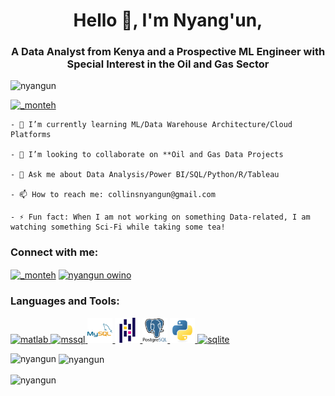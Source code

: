 <h1 align="center">Hello 👋, I'm Nyang'un,</h1>
<h3 align="center">A Data Analyst from Kenya and a Prospective ML Engineer with Special Interest in the Oil and Gas Sector</h3>
<p align="left"> <img src="https://komarev.com/ghpvc/?username=nyangun&label=Profile%20views&color=0e75b6&style=flat" alt="nyangun" /> </p>
<p align="left"> <a href="https://twitter.com/_monteh" target="blank"><img src="https://img.shields.io/twitter/follow/_monteh?logo=twitter&style=for-the-badge" alt="_monteh" /></a> </p>

    - 🌱 I’m currently learning ML/Data Warehouse Architecture/Cloud Platforms
    
    - 👯 I’m looking to collaborate on **Oil and Gas Data Projects
    
    - 💬 Ask me about Data Analysis/Power BI/SQL/Python/R/Tableau
    
    - 📫 How to reach me: collinsnyangun@gmail.com

    - ⚡ Fun fact: When I am not working on something Data-related, I am watching something Sci-Fi while taking some tea!

<h3 align="left">Connect with me:</h3>
<p align="left">
<a href="https://twitter.com/_monteh" target="blank"><img align="center" src="https://raw.githubusercontent.com/rahuldkjain/github-profile-readme-generator/master/src/images/icons/Social/twitter.svg" alt="_monteh" height="30" width="40" /></a>
<a href="https://linkedin.com/in/nyangun owino" target="blank"><img align="center" src="https://raw.githubusercontent.com/rahuldkjain/github-profile-readme-generator/master/src/images/icons/Social/linked-in-alt.svg" alt="nyangun owino" height="30" width="40" /></a>
</p>

<h3 align="left">Languages and Tools:</h3>
<p align="left"> <a href="https://www.mathworks.com/" target="_blank" rel="noreferrer"> <img src="https://upload.wikimedia.org/wikipedia/commons/2/21/Matlab_Logo.png" alt="matlab" width="40" height="40"/> </a> <a href="https://www.microsoft.com/en-us/sql-server" target="_blank" rel="noreferrer"> <img src="https://www.svgrepo.com/show/303229/microsoft-sql-server-logo.svg" alt="mssql" width="40" height="40"/> </a> <a href="https://www.mysql.com/" target="_blank" rel="noreferrer"> <img src="https://raw.githubusercontent.com/devicons/devicon/master/icons/mysql/mysql-original-wordmark.svg" alt="mysql" width="40" height="40"/> </a> <a href="https://pandas.pydata.org/" target="_blank" rel="noreferrer"> <img src="https://raw.githubusercontent.com/devicons/devicon/2ae2a900d2f041da66e950e4d48052658d850630/icons/pandas/pandas-original.svg" alt="pandas" width="40" height="40"/> </a> <a href="https://www.postgresql.org" target="_blank" rel="noreferrer"> <img src="https://raw.githubusercontent.com/devicons/devicon/master/icons/postgresql/postgresql-original-wordmark.svg" alt="postgresql" width="40" height="40"/> </a> <a href="https://www.python.org" target="_blank" rel="noreferrer"> <img src="https://raw.githubusercontent.com/devicons/devicon/master/icons/python/python-original.svg" alt="python" width="40" height="40"/> </a> <a href="https://www.sqlite.org/" target="_blank" rel="noreferrer"> <img src="https://www.vectorlogo.zone/logos/sqlite/sqlite-icon.svg" alt="sqlite" width="40" height="40"/> </a> </p>

<p><img align="left" src="https://github-readme-stats.vercel.app/api/top-langs?username=nyangun&show_icons=true&locale=en&layout=compact" alt="nyangun" /></p>

<p>&nbsp;<img align="center" src="https://github-readme-stats.vercel.app/api?username=nyangun&show_icons=true&locale=en" alt="nyangun" /></p>

<p><img align="center" src="https://github-readme-streak-stats.herokuapp.com/?user=nyangun&" alt="nyangun" /></p>
